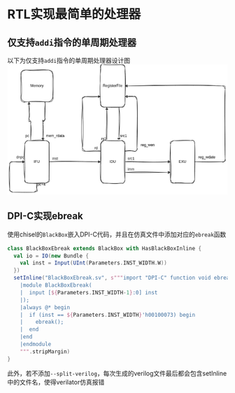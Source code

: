 # RTL实现最简单的处理器

## 仅支持`addi`指令的单周期处理器
以下为仅支持`addi`指令的单周期处理器设计图
![](img/addi.drawio.png)

## DPI-C实现ebreak
使用chisel的`BlackBox`嵌入DPI-C代码，并且在仿真文件中添加对应的`ebreak`函数
```scala
class BlackBoxEbreak extends BlackBox with HasBlackBoxInline {
  val io = IO(new Bundle {
    val inst = Input(UInt(Parameters.INST_WIDTH.W))
  })
  setInline("BlackBoxEbreak.sv", s"""import "DPI-C" function void ebreak ();
    |module BlackBoxEbreak(
    |  input [${Parameters.INST_WIDTH-1}:0] inst
    |);
    |always @* begin
    |  if (inst == ${Parameters.INST_WIDTH}'h00100073) begin
    |    ebreak();
    |  end
    |end
    |endmodule
    """.stripMargin)
}
```
此外，若不添加`--split-verilog`，每次生成的verilog文件最后都会包含setInline中的文件名，使得verilator仿真报错